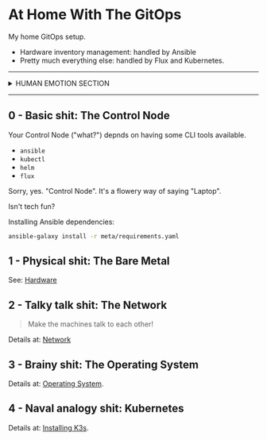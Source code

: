 # At Home With The GitOps

My home GitOps setup.

* Hardware inventory management: handled by Ansible 
* Pretty much everything else: handled by Flux and Kubernetes.

---

<details>
  <summary>HUMAN EMOTION SECTION</summary>
  
## HUMAN EMOTION: PLEASE LEAVE IF YOU ARE TOO TECHY

![](https://media.giphy.com/media/13f5iwTRuiEjjW/giphy.gif)

This is all part of a huge learning and emotional experience for me. I spent a lot of 2020 and 2021 in hospital, dealing with a lot of medica shit. When I got out my brain decided that I needed to make some changes to my life. So one of those things was to make a BIG BIG BIG career change from Frontend Development (and tbh mostly being a manager and therefore mostly a spreadsheet pilot) to infrastructure & Platform Engineering as an actual engineer and not a maanger.

Part of skilling up in this new role has been doing some stuff on the side. This is one of those things.

So if you see mistakes in this repo it's because I'm new at all this. But on the brifht side I think I'm coming into this strong: I'm massively ADHD and a junior-grade space cadet my brain tens to work well at fitting things together and thinking in terms of systems, so I think I'm pretty suited for this kind thing.

BUT ENOUGH CHAT. MORE CODE.

</details>

---

## 0 - Basic shit: The Control Node

Your Control Node ("what?") depnds on having some CLI tools available.

- `ansible`
- `kubectl`
- `helm`
- `flux`

Sorry, yes. "Control Node". It's a flowery way of saying "Laptop".

Isn't tech fun?

Installing Ansible dependencies:

```bash
ansible-galaxy install -r meta/requirements.yaml  
```

## 1 - Physical shit: The Bare Metal

See: [Hardware](docs/hardware.md)

## 2 - Talky talk shit: The Network

> Make the machines talk to each other!

Details at: [Network](docs/network.md)

## 3 - Brainy shit: The Operating System

Details at: [Operating System](docs/operating-system.md).

## 4 - Naval analogy shit: Kubernetes

Details at: [Installing K3s](docs/kubernetes.md).
